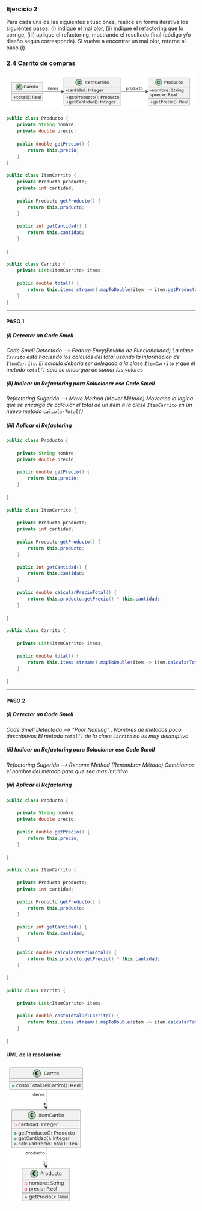 ### Ejercicio 2 
Para cada una de las siguientes situaciones, realice en forma iterativa los siguientes pasos:
(i) indique el mal olor,
(ii) indique el refactoring que lo corrige, 
(iii) aplique el refactoring, mostrando el resultado final (código y/o diseño según corresponda). 
Si vuelve a encontrar un mal olor, retorne al paso (i). 

### 2.4 Carrito de compras

![ejercicio2.4_uml](./img/ejercicio2.4_uml.png)

```java
public class Producto {
    private String nombre;
    private double precio;
    
    public double getPrecio() {
        return this.precio;
    }
}

public class ItemCarrito {
    private Producto producto;
    private int cantidad;
      
    public Producto getProducto() {
        return this.producto;
    }
    
    public int getCantidad() {
        return this.cantidad;
    }

}

public class Carrito {
    private List<ItemCarrito> items;

    public double total() {
        return this.items.stream().mapToDouble(item -> item.getProducto().getPrecio() * item.getCantidad()).sum();
    }
}
```


<!-- 
======================================================================================================================================================================
                                                                            PASO 1
======================================================================================================================================================================
 -->

- - - 

#### PASO 1


##### (i) Detectar un Code Smell
*Code Smell Detectado --> Feature Envy(Envidia de Funcionalidad)*
*La clase `Carrito` está haciendo los calculos del total usando la informacion de `ItemCarrito`. El calculo deberia ser delegado a la clase `ItemCarrito` y que el metodo `total()` solo se encargue de sumar los valores*


##### (ii) Indicar un Refactoring para Solucionar ese Code Smell
*Refactoring Sugerido --> Move Method (Mover Método)*
*Movemos la logica que se encarga de calcular el total de un item a la clase `ItemCarrito` en un nuevo metodo `calcularTotal()`*



##### (iii) Aplicar el Refactoring
```java
public class Producto {

    private String nombre;
    private double precio;
    
    public double getPrecio() {
        return this.precio;
    }

}

public class ItemCarrito {

    private Producto producto;
    private int cantidad;
      
    public Producto getProducto() {
        return this.producto;
    }
    
    public int getCantidad() {
        return this.cantidad;
    }

    public double calcularPrecioTotal() {
        return this.producto.getPrecio() * this.cantidad;
    }

}

public class Carrito {

    private List<ItemCarrito> items;

    public double total() {
        return this.items.stream().mapToDouble(item -> item.calcularTotal() ).sum();
    }

}
```


<!-- 
======================================================================================================================================================================
                                                                            PASO 2
======================================================================================================================================================================
 -->

- - - 

#### PASO 2


##### (i) Detectar un Code Smell
*Code Smell Detectado --> "Poor Naming" , Nombres de métodos poco descriptivos*
*El metodo `total()` de la clase `Carrito` no es muy descriptivo*


##### (ii) Indicar un Refactoring para Solucionar ese Code Smell
*Refactoring Sugerido --> Rename Method (Renombrar Método)*
*Cambiamos el nombre del metodo para que sea mas intuitivo*

##### (iii) Aplicar el Refactoring
```java
public class Producto {

    private String nombre;
    private double precio;
    
    public double getPrecio() {
        return this.precio;
    }

}

public class ItemCarrito {

    private Producto producto;
    private int cantidad;
      
    public Producto getProducto() {
        return this.producto;
    }
    
    public int getCantidad() {
        return this.cantidad;
    }

    public double calcularPrecioTotal() {
        return this.producto.getPrecio() * this.cantidad;
    }

}

public class Carrito {

    private List<ItemCarrito> items;

    public double costoTotalDelCarrito() {
        return this.items.stream().mapToDouble(item -> item.calcularTotal() ).sum();
    }

}
```

#### UML de la resolucion:

![ejercicio2.4_resuelto](./img/ejercicio2.4_resuelto.png)